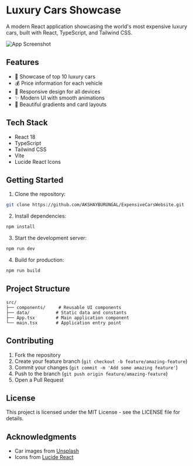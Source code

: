 # Luxury Cars Showcase

A modern React application showcasing the world's most expensive luxury cars, built with React, TypeScript, and Tailwind CSS.

![App Screenshot](https://images.unsplash.com/photo-1631295868223-63265b40d9e4?auto=format&fit=crop&w=800)

## Features

- 🚗 Showcase of top 10 luxury cars
- 💰 Price information for each vehicle
- 📱 Responsive design for all devices
- ✨ Modern UI with smooth animations
- 🎨 Beautiful gradients and card layouts

## Tech Stack

- React 18
- TypeScript
- Tailwind CSS
- Vite
- Lucide React Icons

## Getting Started

1. Clone the repository:
```bash
git clone https://github.com/AKSHAYBURUNGAL/ExpensiveCarsWebsite.git
```

2. Install dependencies:
```bash
npm install
```

3. Start the development server:
```bash
npm run dev
```

4. Build for production:
```bash
npm run build
```

## Project Structure

```
src/
├── components/     # Reusable UI components
├── data/          # Static data and constants
├── App.tsx        # Main application component
└── main.tsx       # Application entry point
```

## Contributing

1. Fork the repository
2. Create your feature branch (`git checkout -b feature/amazing-feature`)
3. Commit your changes (`git commit -m 'Add some amazing feature'`)
4. Push to the branch (`git push origin feature/amazing-feature`)
5. Open a Pull Request

## License

This project is licensed under the MIT License - see the LICENSE file for details.

## Acknowledgments

- Car images from [Unsplash](https://unsplash.com)
- Icons from [Lucide React](https://lucide.dev)
